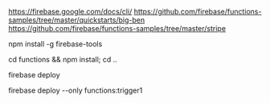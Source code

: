 https://firebase.google.com/docs/cli/
https://github.com/firebase/functions-samples/tree/master/quickstarts/big-ben
https://github.com/firebase/functions-samples/tree/master/stripe

npm install -g firebase-tools

cd functions && npm install; cd ..

firebase deploy

firebase deploy --only functions:trigger1
